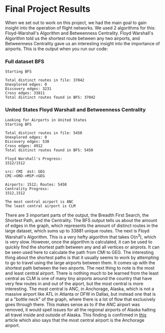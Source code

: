 # Final Project Results

When we set out to work on this project, we had the main goal to gain insight into the
operation of flight networks. We used 2 algorithms for this: Floyd-Warshall's Algorithm and
Betweenness Centrality. Floyd Warshall's Algorithm told us the shortest route between any
two airports, and Betweenness Centrality gave us an interesting insight into the importance
of airports. This is the output when you run our code:

### Full dataset BFS
```
Starting BFS

Total distinct routes in file: 37042
Unexplored edges: 0
Discovery edges: 3231
Cross edges: 33811
Total distinct routes found in BFS: 37042
```

### United States Floyd Warshall and Betweenness Centrality
```
Looking for Airports in United States
Starting BFS

Total distinct routes in file: 5450
Unexplored edges: 0
Discovery edges: 538
Cross edges: 4912
Total distinct routes found in BFS: 5450

Floyd Warshall's Progress:
1512/1512

src: CMI  dst: GEG
CMI->ORD->MSP->GEG

Airports: 1512; Routes: 5450
Centrality Progress:
1512,1512

The most central airport is ANC
The least central airport is CLM
```


There are 3 important parts of the output, the Breadth First Search, the Shortest Path, and the 
Centrality. The BFS output tells us about the amount of edges in the graph, which represents the
amount of distinct routes in the large dataset, which sums up to 33881 unique routes. The next is
Floyd Warshall's Algorithm. This is a very hefty algorithm that takes O(n<sup>3</sup>), which is
very slow. However, once the algorithm is calculated, it can be used to quickly find the shortest
path between any and all vertices or airprots. It can be seen used here to calculate the path from
CMI to GEG. The interesting thing about the shortest paths is that it usually seems to work by
attempting to go to travel using the large airports between them. It comes up with the shortest 
path between the two
airports. The next thing to note is the most and least central airport. There is nothing much to be
learned from the least central as CLM is one of many tiny airports around the country that have very few
routes in and out of the aiport, but the most central is more interesting. The most central
is ANC, in Anchorage, Alaska, which is not a massive airport like ATL in Atlanta or DFW in Dallas,
but instead one that is at a "bottle neck" of the graph, where there is a lot of flow that
exclusively goes through there. This makes sense as to if the ANC airport was removed, it would
spell issues for all the regional airports of Alaska halting all travel inside and outside of Alaska.
This finding is confirmed in [this](https://arxiv.org/pdf/1301.2223.pdf#:~:text=A%20high%20closeness%20centrality%20score,other%20nodes%20in%20the%20network.)
article which also says that the most central airport is the Anchorage airport.
